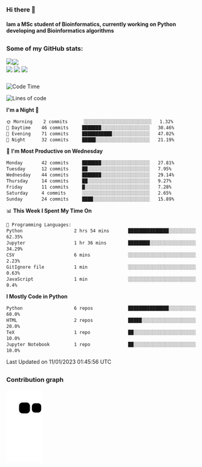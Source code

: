 ### Hi there 👋
#### Iam a MSc student of Bioinformatics, currently working on Python developing and Bioinformatics algorithms

##
### Some of my GitHub stats:

<div>
  <a href="https://github.com/AdrianoSilva19/AdrianoSilva19">
    <img heigth="180" align="left" src="https://github-readme-stats.vercel.app/api?username=AdrianoSilva19&count_private=true&include_all_comits=true&show_icons=true&theme=dracula" />
    <img heigth="180" align="center" src="https://github-readme-stats.vercel.app/api/top-langs/?username=AdrianoSilva19&langs_count=3&theme=dracula" />
  </a>
</div>

<div style="display:inline_block">
  <img align="center" heigth="30" width="30" src="https://cdn.jsdelivr.net/gh/devicons/devicon/icons/python/python-plain.svg" />
  <img align="center" heigth="30" width="30" src="https://cdn.jsdelivr.net/gh/devicons/devicon/icons/r/r-original.svg" />
  <img align="center" heigth="35" width="35" src="https://cdn.jsdelivr.net/gh/devicons/devicon/icons/neo4j/neo4j-original.svg" />
</div>

##

<!--START_SECTION:waka-->
![Code Time](http://img.shields.io/badge/Code%20Time-82%20hrs%2058%20mins-blue)

![Lines of code](https://img.shields.io/badge/From%20Hello%20World%20I%27ve%20Written-2%20Million%20lines%20of%20code-blue)

**I'm a Night 🦉** 

```text
🌞 Morning    2 commits      ░░░░░░░░░░░░░░░░░░░░░░░░░   1.32% 
🌆 Daytime    46 commits     ███████░░░░░░░░░░░░░░░░░░   30.46% 
🌃 Evening    71 commits     ███████████░░░░░░░░░░░░░░   47.02% 
🌙 Night      32 commits     █████░░░░░░░░░░░░░░░░░░░░   21.19%

```
📅 **I'm Most Productive on Wednesday** 

```text
Monday       42 commits     ███████░░░░░░░░░░░░░░░░░░   27.81% 
Tuesday      12 commits     ██░░░░░░░░░░░░░░░░░░░░░░░   7.95% 
Wednesday    44 commits     ███████░░░░░░░░░░░░░░░░░░   29.14% 
Thursday     14 commits     ██░░░░░░░░░░░░░░░░░░░░░░░   9.27% 
Friday       11 commits     █░░░░░░░░░░░░░░░░░░░░░░░░   7.28% 
Saturday     4 commits      ░░░░░░░░░░░░░░░░░░░░░░░░░   2.65% 
Sunday       24 commits     ████░░░░░░░░░░░░░░░░░░░░░   15.89%

```


📊 **This Week I Spent My Time On** 

```text
💬 Programming Languages: 
Python                   2 hrs 54 mins       ███████████████░░░░░░░░░░   62.35% 
Jupyter                  1 hr 36 mins        ████████░░░░░░░░░░░░░░░░░   34.29% 
CSV                      6 mins              ░░░░░░░░░░░░░░░░░░░░░░░░░   2.23% 
GitIgnore file           1 min               ░░░░░░░░░░░░░░░░░░░░░░░░░   0.63% 
JavaScript               1 min               ░░░░░░░░░░░░░░░░░░░░░░░░░   0.4%

```

**I Mostly Code in Python** 

```text
Python                   6 repos             ███████████████░░░░░░░░░░   60.0% 
HTML                     2 repos             █████░░░░░░░░░░░░░░░░░░░░   20.0% 
TeX                      1 repo              ██░░░░░░░░░░░░░░░░░░░░░░░   10.0% 
Jupyter Notebook         1 repo              ██░░░░░░░░░░░░░░░░░░░░░░░   10.0%

```



 Last Updated on 11/01/2023 01:45:56 UTC
<!--END_SECTION:waka-->

##

### Contribution graph

![snake svg](https://github.com/AdrianoSilva19/AdrianoSilva19/blob/output/github-contribution-grid-snake.svg)







<!--

Here are some ideas to get you started:

- 🔭 I’m currently working on ...
- 🌱 I’m currently learning ...
- 👯 I’m looking to collaborate on ...
- 🤔 I’m looking for help with ...
- 💬 Ask me about ...
- 📫 How to reach me: ...
- 😄 Pronouns: ...
- ⚡ Fun fact: ...
-->
